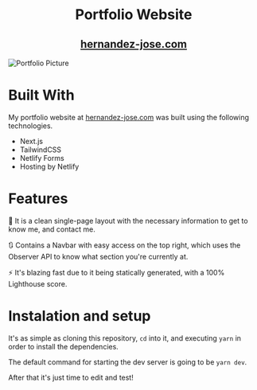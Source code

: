 # <center>Portfolio Website</center> 
## <center>[hernandez-jose.com](https://www.hernandez-jose.com/)</center>

![Portfolio Picture](https://i.imgur.com/4Qi2hpa.png)

# Built With

My portfolio website at [hernandez-jose.com](https://www.hernandez-jose.com/) was built using the following technologies.

- Next.js
- TailwindCSS
- Netlify Forms
- Hosting by Netlify

# Features

📝 It is a clean single-page layout with the necessary information to get to know me, and contact me.

🔃 Contains a Navbar with easy access on the top right, which uses the Observer API to know what section you're currently at.

⚡ It's blazing fast due to it being statically generated, with a 100% Lighthouse score.

# Instalation and setup

It's as simple as cloning this repository, `cd` into it, and executing `yarn` in order to install the dependencies.

The default command for starting the dev server is going to be `yarn dev`.

After that it's just time to edit and test!
